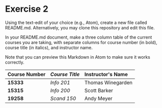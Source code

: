 # Exercise 2

Using the text-edit of your choice (e.g., Atom), create a new file called README.md. Alternatively, you may clone this repository and edit this file.

In your README.md document, make a three column table of the current courses you are taking, with separate columns for course number (in bold), course title (in italics), and instructor name.

Note that you can preview this Markdown in Atom to make sure it works correctly.

|**Course Number**|_Course Title_|Instructor's Name
| :---------------| :------------| :--------------
|**15333**        |_Info 201_    |Thomas Winegarden
|**15315**        |_Info 200_    |Scott Barker
|**19258**        |_Scand 150_   |Andy Meyer
